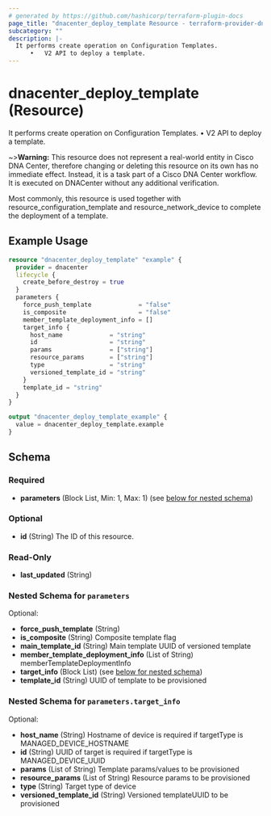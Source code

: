 ```yaml
---
# generated by https://github.com/hashicorp/terraform-plugin-docs
page_title: "dnacenter_deploy_template Resource - terraform-provider-dnacenter"
subcategory: ""
description: |-
  It performs create operation on Configuration Templates.
      •   V2 API to deploy a template.
---
```


# dnacenter_deploy_template (Resource)

It performs create operation on Configuration Templates.
	•	V2 API to deploy a template.

~>**Warning:**
This resource does not represent a real-world entity in Cisco DNA Center, therefore changing or deleting this resource on its own has no immediate effect.
Instead, it is a task part of a Cisco DNA Center workflow. It is executed on DNACenter without any additional verification.

Most commonly, this resource is used together with resource_configuration_template and resource_network_device to complete the deployment of a template.

## Example Usage

```terraform
resource "dnacenter_deploy_template" "example" {
  provider = dnacenter
  lifecycle {
    create_before_destroy = true
  }
  parameters {
    force_push_template             = "false"
    is_composite                    = "false"
    member_template_deployment_info = []
    target_info {
      host_name             = "string"
      id                    = "string"
      params                = ["string"]
      resource_params       = ["string"]
      type                  = "string"
      versioned_template_id = "string"
    }
    template_id = "string"
  }
}

output "dnacenter_deploy_template_example" {
  value = dnacenter_deploy_template.example
}
```

<!-- schema generated by tfplugindocs -->
## Schema

### Required

- **parameters** (Block List, Min: 1, Max: 1) (see [below for nested schema](#nestedblock--parameters))

### Optional

- **id** (String) The ID of this resource.

### Read-Only

- **last_updated** (String)

<a id="nestedblock--parameters"></a>
### Nested Schema for `parameters`

Optional:

- **force_push_template** (String)
- **is_composite** (String) Composite template flag
- **main_template_id** (String) Main template UUID of versioned template
- **member_template_deployment_info** (List of String) memberTemplateDeploymentInfo
- **target_info** (Block List) (see [below for nested schema](#nestedblock--parameters--target_info))
- **template_id** (String) UUID of template to be provisioned

<a id="nestedblock--parameters--target_info"></a>
### Nested Schema for `parameters.target_info`

Optional:

- **host_name** (String) Hostname of device is required if targetType is MANAGED_DEVICE_HOSTNAME
- **id** (String) UUID of target is required if targetType is MANAGED_DEVICE_UUID
- **params** (List of String) Template params/values to be provisioned
- **resource_params** (List of String) Resource params to be provisioned
- **type** (String) Target type of device
- **versioned_template_id** (String) Versioned templateUUID to be provisioned


